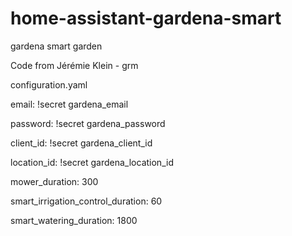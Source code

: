 # home-assistant-gardena-smart
gardena smart garden

Code from Jérémie Klein - grm


configuration.yaml

email: !secret gardena_email

password: !secret gardena_password

client_id: !secret gardena_client_id

location_id: !secret gardena_location_id

mower_duration: 300

smart_irrigation_control_duration: 60

smart_watering_duration: 1800

